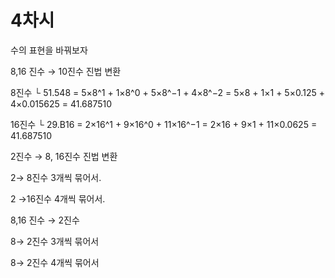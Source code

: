 # 4차시

수의 표현을 바꿔보자

8,16 진수 → 10진수 진법 변환

8진수
└ 51.548 = 5×8^1 + 1×8^0 + 5×8^−1 + 4×8^−2
= 5×8 + 1×1 + 5×0.125 + 4×0.015625
= 41.687510

16진수
└ 29.B16 = 2×16^1 + 9×16^0 + 11×16^−1
= 2×16 + 9×1 + 11×0.0625
= 41.687510

2진수 → 8, 16진수 진법 변환

2→ 8진수 3개씩 묶어서.

2 →16진수 4개씩 묶어서.

8,16 진수 → 2진수 

8→ 2진수 3개씩 묶어서

8→ 2진수 4개씩 묶어서